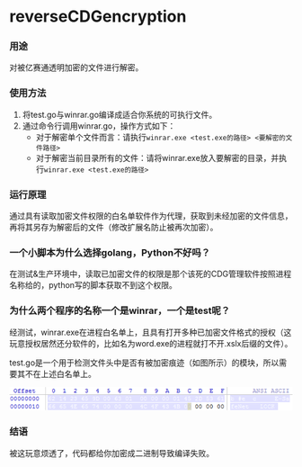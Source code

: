 # reverseCDGencryption

### 用途

对被亿赛通透明加密的文件进行解密。

### 使用方法

1. 将test.go与winrar.go编译成适合你系统的可执行文件。
2. 通过命令行调用winrar.go，操作方式如下：
   	- 对于解密单个文件而言：请执行`winrar.exe <test.exe的路径> <要解密的文件路径>`
   	- 对于解密当前目录所有的文件：请将winrar.exe放入要解密的目录，并执行`winrar.exe <test.exe的路径> `

### 运行原理

通过具有读取加密文件权限的白名单软件作为代理，获取到未经加密的文件信息，再将其另存为解密后的文件（修改扩展名防止被再次加密）。

### 一个小脚本为什么选择golang，Python不好吗？

在测试&生产环境中，读取已加密文件的权限是那个该死的CDG管理软件按照进程名称给的，python写的脚本获取不到这个权限。

### 为什么两个程序的名称一个是winrar，一个是test呢？

经测试，winrar.exe在进程白名单上，且具有打开多种已加密文件格式的授权（这玩意授权居然还分软件的，比如名为word.exe的进程就打不开.xslx后缀的文件）。

test.go是一个用于检测文件头中是否有被加密痕迹（如图所示）的模块，所以需要其不在上述白名单上。

![image-20210804165530550](docPic/image-20210804165530550.png)

### 结语

被这玩意烦透了，代码都给你加密成二进制导致编译失败。
